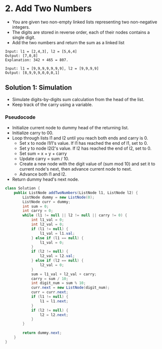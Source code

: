 # 2. Add Two Numbers

* You are given two non-empty linked lists representing two non-negative integers.
* The digits are stored in reverse order, each of their nodes contains a single digit.
* Add the two numbers and return the sum as a linked list

```
Input: l1 = [2,4,3], l2 = [5,6,4]
Output: [7,0,8]
Explanation: 342 + 465 = 807.
```

```
Input: l1 = [9,9,9,9,9,9,9], l2 = [9,9,9,9]
Output: [8,9,9,9,0,0,0,1]
```



## Solution 1: Simulation

* Simulate digits-by-digits sum calculation from the head of the list.
* Keep track of the carry using a variable.

### Pseudocode

- Initialize current node to dummy head of the returning list.
- Initialize carry to 00.
- Loop through lists l1 and l2 until you reach both ends and carry is 0.
  - Set x to node l1*l*1's value. If l1 has reached the end of l1, set to 0.
  - Set y to node l2*l*2's value. If l2 has reached the end of l2, set to 0.
  - Set sum = x + y + carry
  - Update carry = sum / 10.
  - Create a new node with the digit value of (sum mod 10) and set it to current node's next, then advance current node to next.
  - Advance both l1 and l2.
- Return dummy head's next node.

```java
class Solution {
    public ListNode addTwoNumbers(ListNode l1, ListNode l2) {
        ListNode dummy = new ListNode(0);
        ListNode curr = dummy;
        int sum = 0;
        int carry = 0;
        while (l1 != null || l2 != null || carry != 0) {
            int l1_val = 0;
            int l2_val = 0;
            if (l1 != null) {
                l1_val = l1.val;
            } else if (l1 == null) {
                l1_val = 0;
            }
            if (l2 != null) {
                l2_val = l2.val;
            } else if (l2 == null) {
                l2_val = 0;
            }
            sum = l1_val + l2_val + carry;
            carry = sum / 10;
            int digit_num = sum % 10;
            curr.next = new ListNode(digit_num);
            curr = curr.next;
            if (l1 != null) {
                l1 = l1.next;
            } 
            if (l2 != null) {
                l2 = l2.next;
            }
        }
        
        return dummy.next;
    }
}
```


